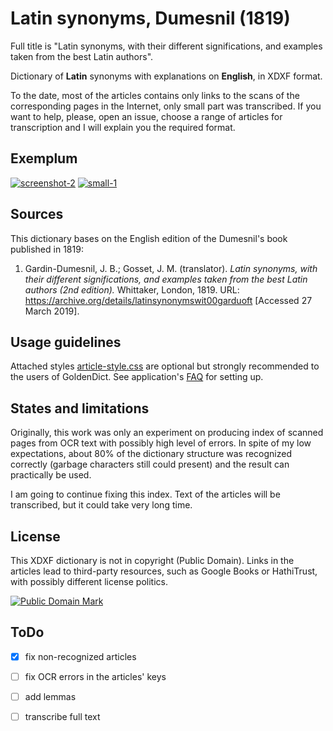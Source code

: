# Latin synonyms, Dumesnil (1819)

Full title is "Latin synonyms, with their different significations, and examples taken from the best Latin authors".

Dictionary of **Latin** synonyms with explanations on **English**, in XDXF format.

To the date, most of the articles contains only links to the scans of the corresponding pages in the Internet, only small part was transcribed. If you want to help, please, open an issue, choose a range of articles for transcription and I will explain you the required format.

## Exemplum

[![screenshot-2](https://user-images.githubusercontent.com/13879891/55178197-fc840c00-5195-11e9-93f2-1886384e0f84.png)](https://user-images.githubusercontent.com/13879891/55178184-f7bf5800-5195-11e9-83e1-3de7a284f08e.png) [![small-1](https://user-images.githubusercontent.com/13879891/55178292-29382380-5196-11e9-98c1-9f5a923d49ac.png)](https://user-images.githubusercontent.com/13879891/55178291-289f8d00-5196-11e9-9789-105892b99157.png)


## Sources

This dictionary bases on the English edition of the Dumesnil's book published in 1819:
    
1. Gardin-Dumesnil, J. B.; Gosset, J. M. (translator). _Latin synonyms, with their different significations, and examples taken from the best Latin authors (2nd edition)._ Whittaker, London, 1819. URL: <https://archive.org/details/latinsynonymswit00garduoft> \[Accessed 27 March 2019\].


## Usage guidelines

Attached styles [article-style.css](article-style.css) are optional but strongly recommended to the users of GoldenDict. See application's [FAQ][1] for setting up.


## States and limitations

Originally, this work was only an experiment on producing index of scanned pages from OCR text with possibly high level of errors. In spite of my low expectations, about 80% of the dictionary structure was recognized correctly (garbage characters still could present) and the result can practically be used.

I am going to continue fixing this index. Text of the articles will be transcribed, but it could take very long time.


## License

This XDXF dictionary is not in copyright (Public Domain). Links in the articles lead to third-party resources, such as Google Books or HathiTrust, with possibly different license politics.

<a rel="license" href="http://creativecommons.org/publicdomain/mark/1.0/">
<img src="https://licensebuttons.net/p/mark/1.0/88x31.png"
     style="border-style: none;" alt="Public Domain Mark" />
</a>


## ToDo

* [x] fix non-recognized articles
* [ ] fix OCR errors in the articles' keys
* [ ] add lemmas
* [ ] transcribe full text


[1]: http://goldendict.org/wiki/index.php/FAQ#How_do_I_change_the_font_used_for_the_articles.3F_Or_alter_its_appearance_in_any_other_way.3F


